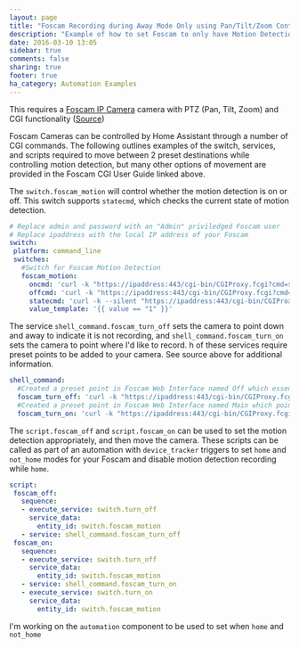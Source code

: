 ```yaml
---
layout: page
title: "Foscam Recording during Away Mode Only using Pan/Tilt/Zoom Control and Motion Detection"
description: "Example of how to set Foscam to only have Motion Detection Recording while no one is home. When users are home the Foscam will indicate it is not recording by pointing down and away from users"
date: 2016-03-10 13:05
sidebar: true
comments: false
sharing: true
footer: true
ha_category: Automation Examples
---
```

This requires a [Foscam IP Camera](/components/camera.foscam/) camera with PTZ (Pan, Tilt, Zoom) and CGI functionality ([Source](http://www.ipcamcontrol.net/files/Foscam%20IPCamera%20CGI%20User%20Guide-V1.0.4.pdf)) 

Foscam Cameras can be controlled by Home Assistant through a number of CGI commands. 
The following outlines examples of the switch, services, and scripts required to move between 2 preset destinations while controlling motion detection, but many other options of movement are provided in the Foscam CGI User Guide linked above.

The `switch.foscam_motion` will control whether the motion detection is on or off. This switch supports `statecmd`, which checks the current state of motion detection.
```yaml
# Replace admin and password with an "Admin" priviledged Foscam user
# Replace ipaddress with the local IP address of your Foscam
switch:
 platform: command_line
 switches:
   #Switch for Foscam Motion Detection
   foscam_motion:
     oncmd: 'curl -k "https://ipaddress:443/cgi-bin/CGIProxy.fcgi?cmd=setMotionDetectConfig&isEnable=1&usr=admin&pwd=password"'
     offcmd: 'curl -k "https://ipaddress:443/cgi-bin/CGIProxy.fcgi?cmd=setMotionDetectConfig&isEnable=0&usr=admin&pwd=password"'
     statecmd: 'curl -k --silent "https://ipaddress:443/cgi-bin/CGIProxy.fcgi?cmd=getMotionDetectConfig&usr=admin&pwd=password" | grep -oP "(?<=isEnable>).*?(?=</isEnable>)"'
     value_template: '{{ value == "1" }}'
 ```
 
 The service `shell_command.foscam_turn_off` sets the camera to point down and away to indicate it is not recording, and `shell_command.foscam_turn_on` sets the camera to point where I'd like to record. h of these services require preset points to be added to your camera. See source above for additional information.
 ```yaml
 shell_command:
   #Created a preset point in Foscam Web Interface named Off which essentially points the camera down and away
   foscam_turn_off: 'curl -k "https://ipaddress:443/cgi-bin/CGIProxy.fcgi?cmd=ptzGotoPresetPoint&name=Off&usr=admin&pwd=password"'
   #Created a preset point in Foscam Web Interface named Main which points in the direction I would like to record
   foscam_turn_on: 'curl -k "https://ipaddress:443/cgi-bin/CGIProxy.fcgi?cmd=ptzGotoPresetPoint&name=Main&usr=admin&pwd=password"'
 ```
 The `script.foscam_off` and `script.foscam_on` can be used to set the motion detection appropriately, and then move the camera. These scripts can be called as part of an automation with `device_tracker` triggers to set `home` and `not_home` modes for your Foscam and disable motion detection recording while `home`.
```yaml
script:
 foscam_off:
   sequence:
   - execute_service: switch.turn_off
     service_data:
       entity_id: switch.foscam_motion
   - service: shell_command.foscam_turn_off
 foscam_on:
   sequence:
   - execute_service: switch.turn_off
     service_data:
       entity_id: switch.foscam_motion
   - service: shell_command.foscam_turn_on
   - execute_service: switch.turn_on
     service_data:
       entity_id: switch.foscam_motion
```

I'm working on the `automation` component to be used to set when `home` and `not_home`

